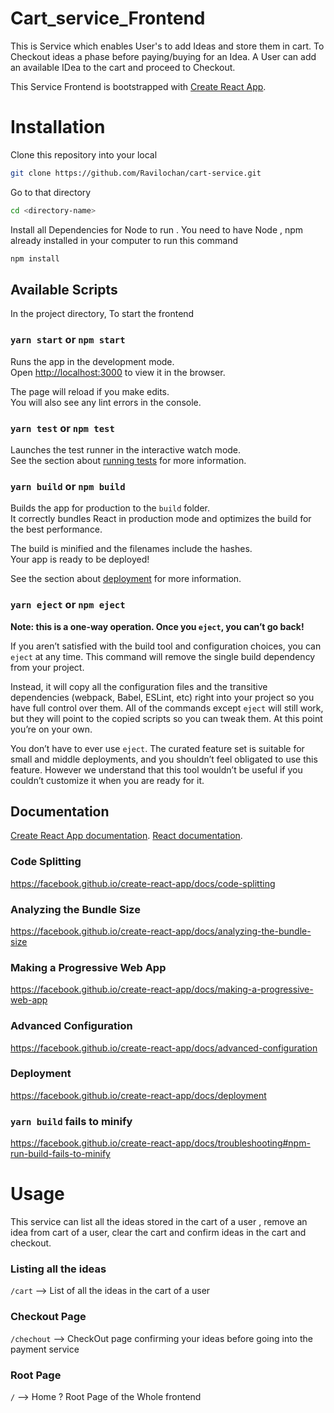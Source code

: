 # Cart_service_Frontend
This is Service which enables User's to add Ideas and store them in cart. To Checkout ideas a phase before paying/buying for an Idea. 
A User can add an available IDea to the cart and proceed to Checkout.

This Service Frontend is bootstrapped with [Create React App](https://github.com/facebook/create-react-app).

# Installation
Clone this repository into your local 

```bash
git clone https://github.com/Ravilochan/cart-service.git
```
Go to that directory
```bash
cd <directory-name>
```
Install all Dependencies for Node to run . You need to have Node , npm already installed in your computer to run this command

```bash
npm install
```

## Available Scripts

In the project directory, To start the frontend

### `yarn start` or `npm start`

Runs the app in the development mode.<br />
Open [http://localhost:3000](http://localhost:3000) to view it in the browser.

The page will reload if you make edits.<br />
You will also see any lint errors in the console.

### `yarn test` or `npm test`

Launches the test runner in the interactive watch mode.<br />
See the section about [running tests](https://facebook.github.io/create-react-app/docs/running-tests) for more information.

### `yarn build` or `npm build`

Builds the app for production to the `build` folder.<br />
It correctly bundles React in production mode and optimizes the build for the best performance.

The build is minified and the filenames include the hashes.<br />
Your app is ready to be deployed!

See the section about [deployment](https://facebook.github.io/create-react-app/docs/deployment) for more information.

### `yarn eject` or `npm eject`

**Note: this is a one-way operation. Once you `eject`, you can’t go back!**

If you aren’t satisfied with the build tool and configuration choices, you can `eject` at any time. This command will remove the single build dependency from your project.

Instead, it will copy all the configuration files and the transitive dependencies (webpack, Babel, ESLint, etc) right into your project so you have full control over them. All of the commands except `eject` will still work, but they will point to the copied scripts so you can tweak them. At this point you’re on your own.

You don’t have to ever use `eject`. The curated feature set is suitable for small and middle deployments, and you shouldn’t feel obligated to use this feature. However we understand that this tool wouldn’t be useful if you couldn’t customize it when you are ready for it.

## Documentation

[Create React App documentation](https://facebook.github.io/create-react-app/docs/getting-started).
[React documentation](https://reactjs.org/).

### Code Splitting
https://facebook.github.io/create-react-app/docs/code-splitting

### Analyzing the Bundle Size
 https://facebook.github.io/create-react-app/docs/analyzing-the-bundle-size

### Making a Progressive Web App
 https://facebook.github.io/create-react-app/docs/making-a-progressive-web-app

### Advanced Configuration
 https://facebook.github.io/create-react-app/docs/advanced-configuration

### Deployment
 https://facebook.github.io/create-react-app/docs/deployment

### `yarn build` fails to minify
 https://facebook.github.io/create-react-app/docs/troubleshooting#npm-run-build-fails-to-minify

# Usage
This service can list all the ideas stored in the cart of a user , remove an idea from cart of a user, clear the cart and confirm ideas in the cart and checkout.
### Listing all the ideas
`/cart` --> List of all the ideas in the cart of a user

### Checkout Page
`/chechout` --> CheckOut page confirming your ideas before going into the payment service

### Root Page
`/` --> Home ? Root Page of the Whole frontend

